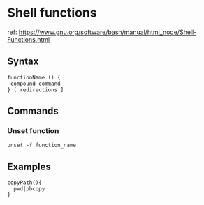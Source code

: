 # Shell functions

ref: https://www.gnu.org/software/bash/manual/html_node/Shell-Functions.html

## Syntax

```shell
functionName () {
 compound-command 
} [ redirections ]
```

## Commands

### Unset function

```shell
unset -f function_name
```

## Examples

```shell
copyPath(){
  pwd|pbcopy
}
```